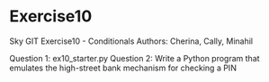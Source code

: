 # Exercise10
Sky GIT Exercise10 - Conditionals
Authors: Cherina, Cally, Minahil

Question 1: ex10_starter.py
Question 2: Write a Python program that emulates the high-street bank mechanism for checking a PIN
